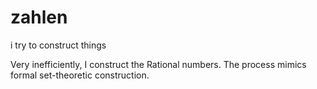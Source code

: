 # zahlen
i try to construct things

Very inefficiently, I construct the Rational numbers.
The process mimics formal set-theoretic construction.
